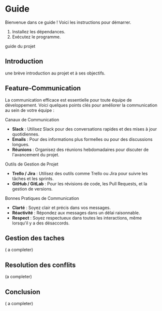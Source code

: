# Guide

Bienvenue dans ce guide ! Voici les instructions pour démarrer.

1. Installez les dépendances.
2. Exécutez le programme.

guide du projet

## Introduction
une brève introduction au projet et à ses objectifs.

## Feature-Communication

La communication efficace est essentielle pour toute équipe de développement. Voici quelques points clés pour améliorer la communication au sein de votre équipe :

 Canaux de Communication
   - **Slack** : Utilisez Slack pour des conversations rapides et des mises à jour quotidiennes.
   - **Emails** : Pour des informations plus formelles ou pour des discussions longues.
   - **Réunions** : Organisez des réunions hebdomadaires pour discuter de l'avancement du projet.

 Outils de Gestion de Projet
   - **Trello / Jira** : Utilisez des outils comme Trello ou Jira pour suivre les tâches et les sprints.
   - **GitHub / GitLab** : Pour les révisions de code, les Pull Requests, et la gestion de versions.

 Bonnes Pratiques de Communication
   - **Clarté** : Soyez clair et précis dans vos messages.
   - **Réactivité** : Répondez aux messages dans un délai raisonnable.
   - **Respect** : Soyez respectueux dans toutes les interactions, même lorsqu'il y a des désaccords.
   ## Gestion des taches
   ( a completer)
   ## Resolution des conflits
   (a completer)
   ## Conclusion
   ( a completer)
